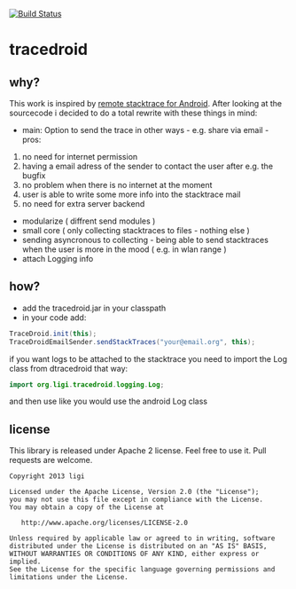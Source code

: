 [![Build Status](https://ligi.ci.cloudbees.com/job/tracedroid/badge/icon)](https://ligi.ci.cloudbees.com/job/tracedroid/)

tracedroid
==========

why?
----

This work is inspired by [remote stacktrace for Android][1]. After looking at the sourcecode i decided to do a total
 rewrite with these things in mind:

 - main: Option to send the trace in other ways - e.g. share via email - pros:
  1. no need for internet permission
  2. having a email adress of the sender to contact the user after e.g. the bugfix
  3. no problem when there is no internet at the moment
  4. user is able to write some more info into the stacktrace mail
  5. no need for extra server backend
 - modularize ( diffrent send modules )
 - small core ( only collecting stacktraces to files - nothing else )
 - sending asyncronous to collecting - being able to send stacktraces when the user is more in the mood ( e.g. in wlan range )
 - attach Logging info

how?
----

 - add the tracedroid.jar in your classpath
 - in your code add:

```java
TraceDroid.init(this);
TraceDroidEmailSender.sendStackTraces("your@email.org", this);
```

if you want logs to be attached to the stacktrace you need to import the Log class from dtracedroid that way:

```java
import org.ligi.tracedroid.logging.Log;
```

and then use like you would use the android Log class

license
-------

This library is released under Apache 2 license. Feel free to use it. Pull requests are welcome.


    Copyright 2013 ligi

    Licensed under the Apache License, Version 2.0 (the "License");
    you may not use this file except in compliance with the License.
    You may obtain a copy of the License at

       http://www.apache.org/licenses/LICENSE-2.0

    Unless required by applicable law or agreed to in writing, software
    distributed under the License is distributed on an "AS IS" BASIS,
    WITHOUT WARRANTIES OR CONDITIONS OF ANY KIND, either express or implied.
    See the License for the specific language governing permissions and
    limitations under the License.

[1]: http://code.google.com/p/android-remote-stacktrace/
